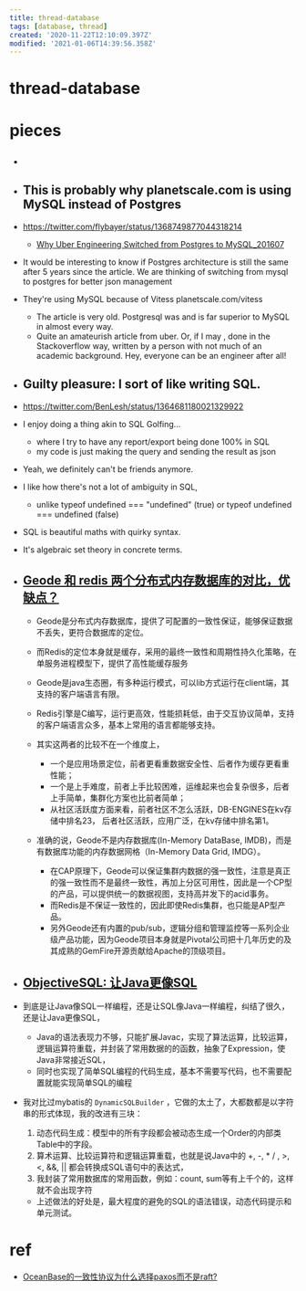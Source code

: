 ```yaml
---
title: thread-database
tags: [database, thread]
created: '2020-11-22T12:10:09.397Z'
modified: '2021-01-06T14:39:56.358Z'
---
```


# thread-database

# pieces

- ## 

- ## This is probably why planetscale.com is using MySQL instead of Postgres 
- https://twitter.com/flybayer/status/1368749877044318214
  - [Why Uber Engineering Switched from Postgres to MySQL_201607](https://eng.uber.com/postgres-to-mysql-migration/)
- It would be interesting to know if Postgres architecture is still the same after 5 years since the article. We are thinking of switching from mysql to postgres for better json management
- They're using MySQL because of Vitess planetscale.com/vitess
  - The article is very old. Postgresql was and is far superior to MySQL in almost every way. 
  - Quite an amateurish article from uber. Or, if I may , done in the Stackoverflow way, written by a person with not much of an academic background. Hey, everyone can be an engineer after all!

- ## Guilty pleasure: I sort of like writing SQL.
- https://twitter.com/BenLesh/status/1364681180021329922
- I enjoy doing a thing akin to SQL Golfing... 
  - where I try to have any report/export being done 100% in SQL 
  - my code is just making the query and sending the result as json
- Yeah, we definitely can't be friends anymore.
- I like how there's not a lot of ambiguity in SQL, 
  - unlike typeof undefined === "undefined" (true) or typeof undefined === undefined (false)
- SQL is beautiful maths with quirky syntax.
- It's algebraic set theory in concrete terms.

- ## [Geode 和 redis 两个分布式内存数据库的对比，优缺点？](https://www.zhihu.com/question/31699176/answers/updated)
  - Geode是分布式内存数据库，提供了可配置的一致性保证，能够保证数据不丢失，更符合数据库的定位。
  - 而Redis的定位本身就是缓存，采用的最终一致性和周期性持久化策略，在单服务进程模型下，提供了高性能缓存服务
  - Geode是java生态圈，有多种运行模式，可以lib方式运行在client端，其支持的客户端语言有限。
  - Redis引擎是C编写，运行更高效，性能损耗低，由于交互协议简单，支持的客户端语言众多，基本上常用的语言都能够支持。
  - 其实这两者的比较不在一个维度上，

    - 一个是应用场景定位，前者更看重数据安全性、后者作为缓存更看重性能；
    - 一个是上手难度，前者上手比较困难，运维起来也会复杂很多，后者上手简单，集群化方案也比前者简单；
    - 从社区活跃度方面来看，前者社区不怎么活跃，DB-ENGINES在kv存储中排名23， 后者社区活跃，应用广泛，在kv存储中排名第1。

  - 准确的说，Geode不是内存数据库(In-Memory DataBase, IMDB)，而是有数据库功能的内存数据网格（In-Memory Data Grid, IMDG）。

    - 在CAP原理下，Geode可以保证集群内数据的强一致性，注意是真正的强一致性而不是最终一致性，再加上分区可用性，因此是一个CP型的产品，可以提供统一的数据视图，支持高并发下的acid事务。
    - 而Redis是不保证一致性的，因此即使Redis集群，也只能是AP型产品。
    - 另外Geode还有内置的pub/sub，逻辑分组和管理监控等一系列企业级产品功能，因为Geode项目本身就是Pivotal公司把十几年历史的及其成熟的GemFire开源贡献给Apache的顶级项目。

- ## [ObjectiveSQL: 让Java更像SQL](https://www.v2ex.com/t/727939)
- 到底是让Java像SQL一样编程，还是让SQL像Java一样编程，纠结了很久，还是让Java更像SQL，
  - Java的语法表现力不够，只能扩展Javac，实现了算法运算，比较运算，逻辑运算符重载，并封装了常用数据的的函数，抽象了Expression，使Java非常接近SQL，
  - 同时也实现了简单SQL编程的代码生成，基本不需要写代码，也不需要配置就能实现简单SQL的编程
- 我对比过mybatis的 `DynamicSQLBuilder` ，它做的太土了，大都数都是以字符串的形式体现，我的改进有三块：
  1. 动态代码生成：模型中的所有字段都会被动态生成一个Order的内部类Table中的字段。
  2. 算术运算、比较运算符和逻辑运算重载，也就是说Java中的 +, -, * / , >, <, &&, || 都会转换成SQL语句中的表达式，
  3. 我封装了常用数据库的常用函数，例如：count, sum等有上千个的，这样就不会出现字符
  - 上述做法的好处是，最大程度的避免的SQL的语法错误，动态代码提示和单元测试。

# ref

- [OceanBase的一致性协议为什么选择paxos而不是raft?](https://www.zhihu.com/question/52337912/answers/updated)
